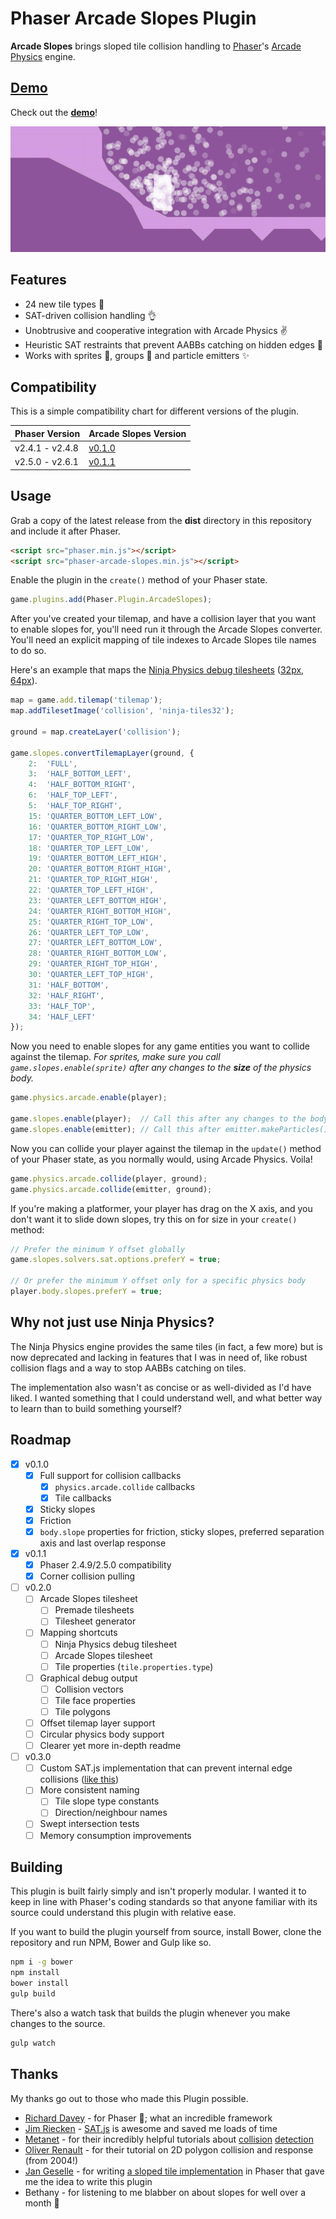 # Phaser Arcade Slopes Plugin

**Arcade Slopes** brings sloped tile collision handling to
[Phaser](http://phaser.io)'s [Arcade
Physics](http://phaser.io/examples/v2/category/arcade-physics) engine.

## [Demo](http://hexus.github.io/phaser-arcade-slopes)

Check out the **[demo](http://hexus.github.io/phaser-arcade-slopes)**!

![Phaser Arcade Slopes](screenshot.gif)

## Features

- 24 new tile types :tada:
- SAT-driven collision handling :ok_hand:
- Unobtrusive and cooperative integration with Arcade Physics :v:
- Heuristic SAT restraints that prevent AABBs catching on hidden edges :clap:
- Works with sprites :rocket:, groups :busts_in_silhouette: and particle
  emitters :sparkles:

## Compatibility

This is a simple compatibility chart for different versions of the plugin.

| Phaser Version  | Arcade Slopes Version                                               |
|-----------------|---------------------------------------------------------------------|
| v2.4.1 - v2.4.8 | [v0.1.0](https://github.com/hexus/phaser-arcade-slopes/tree/v0.1.0) |
| v2.5.0 - v2.6.1 | [v0.1.1](https://github.com/hexus/phaser-arcade-slopes/tree/v0.1.1) |

## Usage

Grab a copy of the latest release from the **dist** directory in this repository
and include it after Phaser.

```html
<script src="phaser.min.js"></script>
<script src="phaser-arcade-slopes.min.js"></script>
```

Enable the plugin in the `create()` method of your Phaser state.

```js
game.plugins.add(Phaser.Plugin.ArcadeSlopes);
```

After you've created your tilemap, and have a collision layer that you want
to enable slopes for, you'll need run it through the Arcade Slopes converter.
You'll need an explicit mapping of tile indexes to Arcade Slopes tile names to
do so.

Here's an example that maps the
[Ninja Physics debug tilesheets](https://github.com/photonstorm/phaser/tree/v2.4.7/resources/Ninja%20Physics%20Debug%20Tiles) ([32px](https://raw.githubusercontent.com/photonstorm/phaser/v2.4.7/resources/Ninja%20Physics%20Debug%20Tiles/32px/ninja-tiles32.png), [64px](https://raw.githubusercontent.com/photonstorm/phaser/v2.4.7/resources/Ninja%20Physics%20Debug%20Tiles/64px/ninja-tiles64.png)).

```js
map = game.add.tilemap('tilemap');
map.addTilesetImage('collision', 'ninja-tiles32');

ground = map.createLayer('collision');

game.slopes.convertTilemapLayer(ground, {
	2:  'FULL',
	3:  'HALF_BOTTOM_LEFT',
	4:  'HALF_BOTTOM_RIGHT',
	6:  'HALF_TOP_LEFT',
	5:  'HALF_TOP_RIGHT',
	15: 'QUARTER_BOTTOM_LEFT_LOW',
	16: 'QUARTER_BOTTOM_RIGHT_LOW',
	17: 'QUARTER_TOP_RIGHT_LOW',
	18: 'QUARTER_TOP_LEFT_LOW',
	19: 'QUARTER_BOTTOM_LEFT_HIGH',
	20: 'QUARTER_BOTTOM_RIGHT_HIGH',
	21: 'QUARTER_TOP_RIGHT_HIGH',
	22: 'QUARTER_TOP_LEFT_HIGH',
	23: 'QUARTER_LEFT_BOTTOM_HIGH',
	24: 'QUARTER_RIGHT_BOTTOM_HIGH',
	25: 'QUARTER_RIGHT_TOP_LOW',
	26: 'QUARTER_LEFT_TOP_LOW',
	27: 'QUARTER_LEFT_BOTTOM_LOW',
	28: 'QUARTER_RIGHT_BOTTOM_LOW',
	29: 'QUARTER_RIGHT_TOP_HIGH',
	30: 'QUARTER_LEFT_TOP_HIGH',
	31: 'HALF_BOTTOM',
	32: 'HALF_RIGHT',
	33: 'HALF_TOP',
	34: 'HALF_LEFT'
});
```

Now you need to enable slopes for any game entities you want to collide against
the tilemap. *For sprites, make sure you call `game.slopes.enable(sprite)` after
any changes to the __size__ of the physics body.*

```js
game.physics.arcade.enable(player);

game.slopes.enable(player);  // Call this after any changes to the body's size
game.slopes.enable(emitter); // Call this after emitter.makeParticles()
```

Now you can collide your player against the tilemap in the
`update()` method of your Phaser state, as you normally would, using Arcade
Physics. Voila!

```js
game.physics.arcade.collide(player, ground);
game.physics.arcade.collide(emitter, ground);
```

If you're making a platformer, your player has drag on the X axis, and you don't
want it to slide down slopes, try this on for size in your `create()` method:

```js
// Prefer the minimum Y offset globally
game.slopes.solvers.sat.options.preferY = true;

// Or prefer the minimum Y offset only for a specific physics body
player.body.slopes.preferY = true;
```

## Why not just use Ninja Physics?

The Ninja Physics engine provides the same tiles (in fact, a few more) but is
now deprecated and lacking in features that I was in need of, like robust
collision flags and a way to stop AABBs catching on tiles.

The implementation also wasn't as concise or as well-divided as I'd have
liked. I wanted something that I could understand well, and what better way to
learn than to build something yourself?

## Roadmap

- [x] v0.1.0
  - [x] Full support for collision callbacks
    - [x] `physics.arcade.collide` callbacks
    - [x] Tile callbacks
  - [x] Sticky slopes
  - [x] Friction
  - [x] `body.slope` properties for friction, sticky slopes, preferred
    separation axis and last overlap response
- [x] v0.1.1
  - [x] Phaser 2.4.9/2.5.0 compatibility
  - [x] Corner collision pulling
- [ ] v0.2.0
  - [ ] Arcade Slopes tilesheet
    - [ ] Premade tilesheets
    - [ ] Tilesheet generator
  - [ ] Mapping shortcuts
    - [ ] Ninja Physics debug tilesheet
    - [ ] Arcade Slopes tilesheet
    - [ ] Tile properties (`tile.properties.type`)
  - [ ] Graphical debug output
    - [ ] Collision vectors
    - [ ] Tile face properties
    - [ ] Tile polygons
  - [ ] Offset tilemap layer support
  - [ ] Circular physics body support
  - [ ] Clearer yet more in-depth readme
- [ ] v0.3.0
  - [ ] Custom SAT.js implementation that can prevent internal edge collisions
    ([like this](http://www.wildbunny.co.uk/blog/2012/10/31/2d-polygonal-collision-detection-and-internal-edges/comment-page-1/#comment-1978))
  - [ ] More consistent naming
    - [ ] Tile slope type constants
    - [ ] Direction/neighbour names
  - [ ] Swept intersection tests
  - [ ] Memory consumption improvements

## Building

This plugin is built fairly simply and isn't properly modular. I wanted it to
keep in line with Phaser's coding standards so that anyone familiar with its
source could understand this plugin with relative ease.

If you want to build the plugin yourself from source, install Bower, clone the
repository and run NPM, Bower and Gulp like so.

```bash
npm i -g bower
npm install
bower install
gulp build
```

There's also a watch task that builds the plugin whenever you make changes
to the source.

```bash
gulp watch
```

## Thanks

My thanks go out to those who made this Plugin possible.

- [Richard Davey](https://twitter.com/photonstorm) - for Phaser :rocket:; what
  an incredible framework
- [Jim Riecken](https://github.com/jriecken) - [SAT.js](https://github.com/jriecken/sat-js)
  is awesome and saved me loads of time
- [Metanet](http://www.metanetsoftware.com/) - for their incredibly helpful
  tutorials about [collision](http://www.metanetsoftware.com/technique/tutorialA.html)
  [detection](http://www.metanetsoftware.com/technique/tutorialB.html)
- [Oliver Renault](http://elancev.name/oliver/2D%20polygon.htm#tut4) - for their
  tutorial on 2D polygon collision and response (from 2004!)
- [Jan Geselle](https://github.com/geselle-jan) - for writing [a sloped tile
  implementation](https://github.com/geselle-jan/Metroid/commit/9c213e9f5779df1dcd6f7d2bed2a9b676a9e3c6b#diff-467b4e6069f6692511fc5e60f3c426ccR158)
  in Phaser that gave me the idea to write this plugin
- Bethany - for listening to me blabber on about slopes for well over a month
  :full_moon_with_face:

